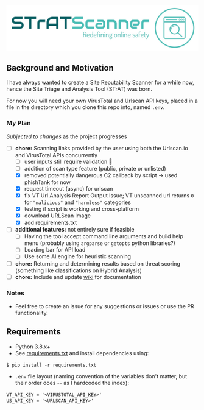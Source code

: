 ![STrAT Image](./assets/STrAT_logo.jpg)

## Background and Motivation

I have always wanted to create a Site Reputability Scanner for a while now, hence the Site Triage and Analysis Tool (STrAT) was born.

For now you will need your own VirusTotal and Urlscan API keys, placed in a file in the directory which you clone this repo into, named `.env`.

### My Plan

_Subjected to changes_ as the project progresses

- [ ] **chore:** Scanning links provided by the user using both the Urlscan.io and VirusTotal APIs concurrently
    - [ ] user inputs still require validation 👀
    - [ ] addition of scan type feature (public, private or unlisted)
    - [x] removed potentially dangerous C2 callback by script -> used phishTank for now
    - [x] request timeout (async) for urlscan
    - [x] fix VT Url Analysis Report Output Issue; VT unscanned url returns `0` for `"malicious"` and `"harmless"` categories
    - [x] testing if script is working and cross-platform
    - [x] download URLScan Image
    - [x] add requirements.txt

- [ ] **additional features:** not entirely sure if feasible
    - [ ] Having the tool accept command line arguments and build help menu (probably using `argparse` or `getopts` python libraries?) 
    - [ ] Loading bar for API load 
    - [ ] Use some AI engine for heuristic scanning

- [ ] **chore:** Returning and determining results based on threat scoring (something like classifications on Hybrid Analysis)
- [ ] **chore:** Include and update [wiki](https://github.com/RyanNgCT/STrAT/wiki) for documentation

### Notes
- Feel free to create an issue for any suggestions or issues or use the PR functionality. 

## Requirements
- Python 3.8.x+
- See [requirements.txt](./requirements.txt) and install dependencies using:
```
$ pip install -r requirements.txt
```
- `.env` file layout (naming convention of the variables don't matter, but their order does -- as I hardcoded the index):
```
VT_API_KEY = '<VIRUSTOTAL_API_KEY>'
US_API_KEY = '<URLSCAN_API_KEY>'
```